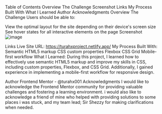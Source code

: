Table of Contents
Overview
The Challenge
Screenshot
Links
My Process
Built With
What I Learned
Author
Acknowledgments
Overview
The Challenge
Users should be able to:

View the optimal layout for the site depending on their device's screen size
See hover states for all interactive elements on the page
Screenshot
![image](https://github.com/turahx001/turahxproject.netlify.app-/assets/145138486/3ba763d4-7dae-4797-86ed-841c78defcdf)


Links
Live Site URL: https://turahxproject.netlify.app/
My Process
Built With:
Semantic HTML5 markup
CSS custom properties
Flexbox
CSS Grid
Mobile-first workflow
What I Learned:
During this project, I learned how to effectively use semantic HTML5 markup and improve my skills in CSS, including custom properties, Flexbox, and CSS Grid. Additionally, I gained experience in implementing a mobile-first workflow for responsive design.


Author
Frontend Mentor - @turahx001
Acknowledgments
I would like to acknowledge the Frontend Mentor community for providing valuable challenges and fostering a learning environment. 
i would also like to acknowledge a friend of mine who helped with providing solutions to some places i was stuck, and my team lead; Sir Shezzy for making clarifications when needed.

